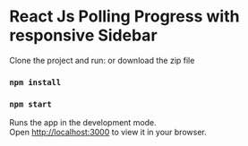 # React Js Polling Progress with responsive Sidebar

Clone the project and run:
or download the zip file

### `npm install`

### `npm start`

Runs the app in the development mode.\
Open [http://localhost:3000](http://localhost:3000) to view it in your browser.
